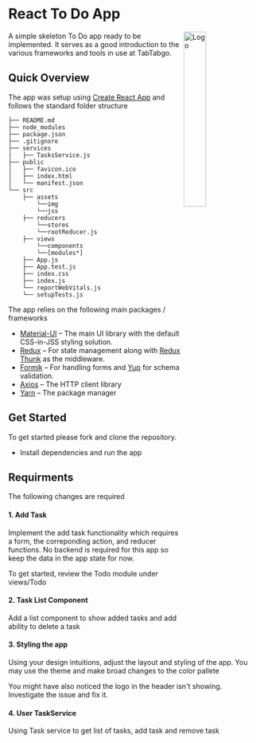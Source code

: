 # React To Do App

<img alt="Logo" align="right" src="https://www.tabtabgo.com/assets/images/logo_text_512.png" width="30%" />

A simple skeleton To Do app ready to be implemented. It serves as a good introduction to the various frameworks and tools in use at TabTabgo.

## Quick Overview

The app was setup using [Create React App](https://facebook.github.io/create-react-app/) and follows the standard folder structure

```
├── README.md
├── node_modules
├── package.json
├── .gitignore
├── services
|   ├── TasksService.js
├── public
│   ├── favicon.ico
│   ├── index.html
│   └── manifest.json
└── src
    ├── assets
        └──img
        └──jss
    ├── reducers
        └──stores
        └──rootReducer.js
    ├── views
        └──components
        └──[modules*]
    ├── App.js
    ├── App.test.js
    ├── index.css
    ├── index.js
    └── reportWebVitals.js
    └── setupTests.js
```

The app relies on the following main packages / frameworks

- [Material-UI](https://material-ui.com/) – The main UI library with the default CSS-in-JSS styling solution.
- [Redux](https://redux.js.org/) – For state management along with [Redux Thunk](https://redux.js.org/usage/writing-logic-thunks) as the middleware.
- [Formik](https://formik.org/) – For handling forms and [Yup](https://github.com/jquense/yup) for schema validation.
- [Axios](https://axios-http.com/) – The HTTP client library
- [Yarn](https://yarnpkg.com/) – The package manager

## Get Started

To get started please fork and clone the repository.

- Install dependencies and run the app

## Requirments

The following changes are required

#### 1. Add Task

Implement the add task functionality which requires a form, the correponding action, and reducer functions. No backend is required for this app so keep the data in the app state for now.

To get started, review the Todo module under views/Todo

#### 2. Task List Component

Add a list component to show added tasks and add ability to delete a task

#### 3. Styling the app

Using your design intuitions, adjust the layout and styling of the app. You may use the theme and make broad changes to the color pallete

You might have also noticed the logo in the header isn't showing. Investigate the issue and fix it.

#### 4. User TaskService

Using Task service to get list of tasks, add task and remove task
